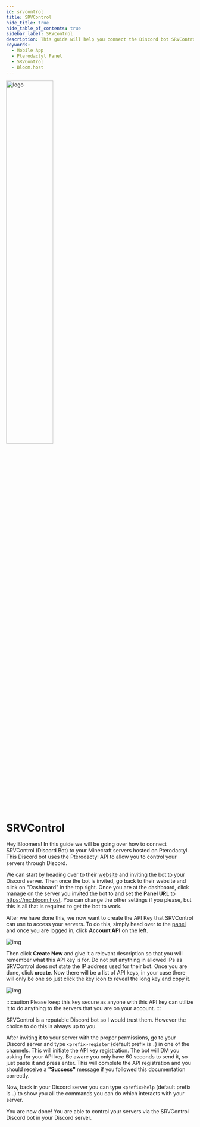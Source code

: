 ```yaml
---
id: srvcontrol
title: SRVControl
hide_title: true
hide_table_of_contents: true
sidebar_label: SRVControl
description: This guide will help you connect the Discord bot SRVControl to your pterodactyl servers so you are able to control your servers through Discord.
keywords:
  - Mobile App
  - Pterodactyl Panel
  - SRVControl
  - Bloom.host
---
```


<div class="text--center">
<img src="https://bloom.host/logo-white.svg" alt="logo" height="50%" width="50%"/>
<h1>SRVControl</h1>
</div>

Hey Bloomers! In this guide we will be going over how to connect SRVControl (Discord Bot) to your Minecraft servers hosted on Pterodactyl. This Discord bot uses the Pterodactyl API to allow you to control your servers through Discord.

We can start by heading over to their [website](https://srvcontrol.xyz/) and inviting the bot to your Discord server. Then once the bot is invited, go back to their website and click on "Dashboard" in the top right. Once you are at the dashboard, click manage on the server you invited the bot to and set the **Panel URL** to https://mc.bloom.host. You can change the other settings if you please, but this is all that is required to get the bot to work.

After we have done this, we now want to create the API Key that SRVControl can use to access your servers. To do this, simply head over to the [panel](https://mc.bloom.host/) and once you are logged in, click **Account API** on the left.

<div class="text--center">
<img src={require('../../static/imgs/extras/srvcontrol/1.png').default} alt="img"/></div>

Then click **Create New** and give it a relevant description so that you will remember what this API key is for. Do not put anything in allowed IPs as SRVControl does not state the IP address used for their bot. Once you are done, click **create**. Now there will be a list of API keys, in your case there will only be one so just click the key icon to reveal the long key and copy it. 

<div class="text--center">
<img src={require('../../static/imgs/extras/srvcontrol/2.png').default} alt="img"/></div>

:::caution
Please keep this key secure as anyone with this API key can utilize it to do anything to the servers that you are on your account. 
:::

SRVControl is a reputable Discord bot so I would trust them. However the choice to do this is always up to you.

After inviting it to your server with the proper permissions, go to your Discord server and type ```<prefix>register``` (default prefix is ```.```) in one of the channels. This will initiate the API key registration. The bot will DM you asking for your API key. Be aware you only have 60 seconds to send it, so just paste it and press enter. This will complete the API registration and you should receive a **"Success"** message if you followed this documentation correctly.

Now, back in your Discord server you can type ```<prefix>help``` (default prefix is ```.```) to show you all the commands you can do which interacts with your server.

You are now done! You are able to control your servers via the SRVControl Discord bot in your Discord server.
